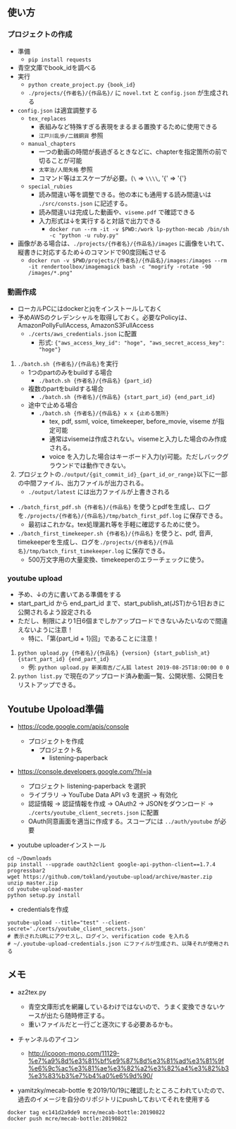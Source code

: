## 使い方

### プロジェクトの作成

* 準備
    - `pip install requests`
* 青空文庫でbook_idを調べる
* 実行
    - `python create_project.py {book_id}`
    - `./projects/{作者名}/{作品名}/` に `novel.txt` と `config.json` が生成される
* `config.json` は適宜調整する
    - `tex_replaces`
        - 表組みなど特殊すぎる表現をまるまる置換するために使用できる
        - `江戸川乱歩/二銭銅貨` 参照
    - `manual_chapters`
        - 一つの動画の時間が長過ぎるときなどに、chapterを指定箇所の前で切ることが可能
        - `太宰治/人間失格` 参照
        - コマンド等はエスケープが必要。(`\` => `\\\\`, '{' => '\{'}
    - `special_rubies`
        - 読み間違い等を調整できる。他の本にも通用する読み間違いは `./src/consts.json` に記述する。
        - 読み間違いは完成した動画や、`viseme.pdf` で確認できる
        - 入力形式は↓を実行すると対話で出力できる
            - `docker run --rm -it -v $PWD:/work lp-python-mecab /bin/sh -c "python -u ruby.py"`
* 画像がある場合は、`./projects/{作者名}/{作品名}/images` に画像をいれて、縦書きに対応するため↓のコマンドで90度回転させる
    - `docker run -v $PWD/projects/{作者名}/{作品名}/images:/images --rm -it rendertoolbox/imagemagick bash -c "mogrify -rotate -90 /images/*.png"`

### 動画作成

* ローカルPCにはdockerとjqをインストールしておく
* 予めAWSのクレデンシャルを取得しておく。必要なPolicyは、AmazonPollyFullAccess, AmazonS3FullAccess
    - `./certs/aws_credentials.json` に配置
        - 形式: `{"aws_access_key_id": "hoge", "aws_secret_access_key": "hoge"}`

1. `./batch.sh {作者名}/{作品名}`を実行
    - 1つのpartのみをbuildする場合
        - `./batch.sh {作者名}/{作品名} {part_id}`
    - 複数のpartをbuildする場合
        - `./batch.sh {作者名}/{作品名} {start_part_id} {end_part_id}`
    - 途中で止める場合
        - `./batch.sh {作者名}/{作品名} x x {止める箇所}`
            - tex, pdf, ssml, voice, timekeeper, before_movie, viseme が指定可能
            - 通常はvisemeは作成されない。visemeと入力した場合のみ作成される。
            - voice を入力した場合はキーボード入力(y)可能。ただしバックグラウンドでは動作できない。
2. プロジェクトの`./output/{git_commit_id}_{part_id_or_range}`以下に一部の中間ファイル、出力ファイルが出力される。
    - `./output/latest` には出力ファイルが上書きされる

* `./batch_first_pdf.sh {作者名}/{作品名}` を使うとpdfを生成し、ログを`./projects/{作者名}/{作品名}/tmp/batch_first_pdf.log` に保存できる。
    - 最初はこれかな。tex処理漏れ等を手軽に確認するために使う。
* `./batch_first_timekeeper.sh {作者名}/{作品名}` を使うと、pdf, 音声, timekeeperを生成し、ログを`./projects/{作者名}/{作品名}/tmp/batch_first_timekeeper.log` に保存できる。
    - 500万文字用の大量変換、timekeeperのエラーチェックに使う。

### youtube upload

* 予め、↓の方に書いてある準備をする
* start_part_id から end_part_id まで、start_publish_at(JST)から1日おきに公開されるよう設定される
* ただし、制限により1日6個までしかアップロードできないみたいなので間違えないように注意！
    - 特に、「第{part_id + 1}回」であることに注意！

1. `python upload.py {作者名}/{作品名} {version} {start_publish_at} {start_part_id} {end_part_id}`
    - 例: `python upload.py 新美南吉/ごん狐 latest 2019-08-25T18:00:00 0 0`
2. `python list.py` で現在のアップロード済み動画一覧、公開状態、公開日をリストアップできる。

## Youtube Upoload準備

* https://code.google.com/apis/console
    - プロジェクトを作成
        - プロジェクト名
            - listening-paperback
* https://console.developers.google.com/?hl=ja
    - プロジェクト listening-paperback を選択
    - ライブラリ -> YouTube Data API v3 を選択 -> 有効化
    - 認証情報 -> 認証情報を作成 -> OAuth2 -> JSONをダウンロード -> `./certs/youtube_client_secrets.json` に配置
    - OAuth同意画面を適当に作成する。スコープには `../auth/youtube` が必要

* youtube uploaderインストール

```
cd ~/Downloads
pip install --upgrade oauth2client google-api-python-client==1.7.4 progressbar2
wget https://github.com/tokland/youtube-upload/archive/master.zip
unzip master.zip
cd youtube-upload-master
python setup.py install
```

* credentialsを作成

```
youtube-upload --title="test" --client-secret='./certs/youtube_client_secrets.json'
# 表示されたURLにアクセスし、ログイン、verification code を入れる
# ~/.youtube-upload-credentials.json にファイルが生成され、以降それが使用される
```



## メモ

* az2tex.py
    - 青空文庫形式を網羅しているわけではないので、うまく変換できないケースが出たら随時修正する。
    - 重いファイルだと一行ごと逐次にする必要あるかも。

* チャンネルのアイコン
    - http://icooon-mono.com/11129-%e7%a9%8d%e3%81%bf%e9%87%8d%e3%81%ad%e3%81%9f%e6%9c%ac%e3%81%ae%e3%82%a2%e3%82%a4%e3%82%b3%e3%83%b3%e7%b4%a0%e6%9d%90/

* yamitzky/mecab-bottle を2019/10/19に確認したところこわれていたので、過去のイメージを自分のリポジトリにpushしておいてそれを使用する

```
docker tag ec141d2a9de9 mcre/mecab-bottle:20190822
docker push mcre/mecab-bottle:20190822
```